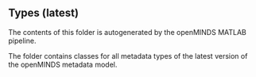 ## Types (latest)

The contents of this folder is autogenerated by the openMINDS MATLAB pipeline.

The folder contains classes for all metadata types of the latest version of the openMINDS metadata model.
